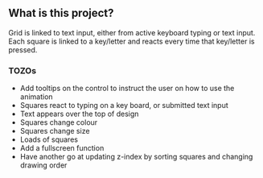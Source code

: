 ## What is this project?

Grid is linked to text input, either from active keyboard typing or text input. Each square is linked to a key/letter and reacts every time that key/letter is pressed.

### TOZOs

- Add tooltips on the control to instruct the user on how to use the animation
- Squares react to typing on a key board, or submitted text input
- Text appears over the top of design
- Squares change colour
- Squares change size
- Loads of squares
- Add a fullscreen function
- Have another go at updating z-index by sorting squares and changing drawing order
